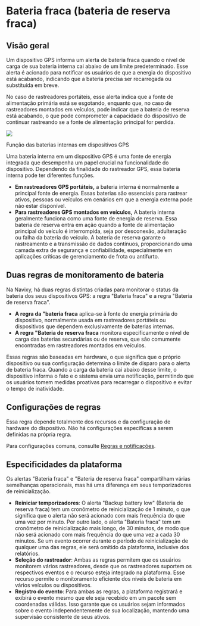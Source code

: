# Bateria fraca (bateria de reserva fraca)

## Visão geral

Um dispositivo GPS informa um alerta de bateria fraca quando o nível de carga de sua bateria interna cai abaixo de um limite predeterminado. Esse alerta é acionado para notificar os usuários de que a energia do dispositivo está acabando, indicando que a bateria precisa ser recarregada ou substituída em breve.

No caso de rastreadores portáteis, esse alerta indica que a fonte de alimentação primária está se esgotando, enquanto que, no caso de rastreadores montados em veículos, pode indicar que a bateria de reserva está acabando, o que pode comprometer a capacidade do dispositivo de continuar rastreando se a fonte de alimentação principal for perdida.

![](https://squaregps.atlassian.net/wiki/images/icons/grey_arrow_down.png)

Função das baterias internas em dispositivos GPS

Uma bateria interna em um dispositivo GPS é uma fonte de energia integrada que desempenha um papel crucial na funcionalidade do dispositivo. Dependendo da finalidade do rastreador GPS, essa bateria interna pode ter diferentes funções.

- **Em rastreadores GPS portáteis,** a bateria interna é normalmente a principal fonte de energia. Essas baterias são essenciais para rastrear ativos, pessoas ou veículos em cenários em que a energia externa pode não estar disponível.
- **Para rastreadores GPS montados em veículos,** A bateria interna geralmente funciona como uma fonte de energia de reserva. Essa bateria de reserva entra em ação quando a fonte de alimentação principal do veículo é interrompida, seja por desconexão, adulteração ou falha da bateria do veículo. A bateria de reserva garante o rastreamento e a transmissão de dados contínuos, proporcionando uma camada extra de segurança e confiabilidade, especialmente em aplicações críticas de gerenciamento de frota ou antifurto.

## Duas regras de monitoramento de bateria

Na Navixy, há duas regras distintas criadas para monitorar o status da bateria dos seus dispositivos GPS: a regra "Bateria fraca" e a regra "Bateria de reserva fraca".

- **A regra da "bateria fraca** aplica-se à fonte de energia primária do dispositivo, normalmente usada em rastreadores portáteis ou dispositivos que dependem exclusivamente de baterias internas.
- **A regra "Bateria de reserva fraca** monitora especificamente o nível de carga das baterias secundárias ou de reserva, que são comumente encontradas em rastreadores montados em veículos.

Essas regras são baseadas em hardware, o que significa que o próprio dispositivo ou sua configuração determina o limite de disparo para o alerta de bateria fraca. Quando a carga da bateria cai abaixo desse limite, o dispositivo informa o fato e o sistema envia uma notificação, permitindo que os usuários tomem medidas proativas para recarregar o dispositivo e evitar o tempo de inatividade.

## Configurações de regras

Essa regra depende totalmente dos recursos e da configuração de hardware do dispositivo. Não há configurações específicas a serem definidas na própria regra.

Para configurações comuns, consulte [Regras e notificações](../../regras-e-notificacoes.md).

## Especificidades da plataforma

Os alertas "Bateria fraca" e "Bateria de reserva fraca" compartilham várias semelhanças operacionais, mas há uma diferença em seus temporizadores de reinicialização.

- **Reiniciar temporizadores**: O alerta "Backup battery low" (Bateria de reserva fraca) tem um cronômetro de reinicialização de 1 minuto, o que significa que o alerta não será acionado com mais frequência do que uma vez por minuto. Por outro lado, o alerta "Bateria fraca" tem um cronômetro de reinicialização mais longo, de 30 minutos, de modo que não será acionado com mais frequência do que uma vez a cada 30 minutos. Se um evento ocorrer durante o período de reinicialização de qualquer uma das regras, ele será omitido da plataforma, inclusive dos relatórios.
- **Seleção do rastreador**: Ambas as regras permitem que os usuários monitorem vários rastreadores, desde que os rastreadores suportem os respectivos eventos e o recurso esteja integrado na plataforma. Esse recurso permite o monitoramento eficiente dos níveis de bateria em vários veículos ou dispositivos.
- **Registro do evento**: Para ambas as regras, a plataforma registrará e exibirá o evento mesmo que ele seja recebido em um pacote sem coordenadas válidas. Isso garante que os usuários sejam informados sobre o evento independentemente de sua localização, mantendo uma supervisão consistente de seus ativos.